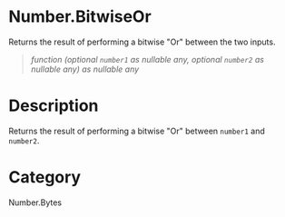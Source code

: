 # Number.BitwiseOr
Returns the result of performing a bitwise "Or" between the two inputs.
> _function (optional <code>number1</code> as nullable any, optional <code>number2</code> as nullable any) as nullable any_

# Description 
Returns the result of performing a bitwise "Or" between <code>number1</code> and <code>number2</code>.
# Category 
Number.Bytes
